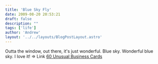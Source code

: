 ```yaml
---
title: 'Blue Sky Fly'
date: 2009-08-20 20:53:21
draft: false
description: ""
tags: ['life']
author: 'Andrew'
layout: '../../layouts/BlogPostLayout.astro'
---
```


Outta the window, out there, it's just wonderful. Blue sky. Wonderful blue sky. I love it! => Link [60 Unusual Business Cards](http://www.noupe.com/design/60-unusual-business-card-ideas.html)
